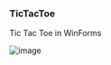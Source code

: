 ### TicTacToe

Tic Tac Toe in WinForms

![image](https://user-images.githubusercontent.com/4426088/57960486-df033100-7900-11e9-9405-e081340b0c6c.png)

